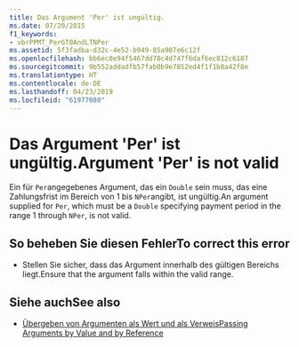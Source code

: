 ```yaml
---
title: Das Argument 'Per' ist ungültig.
ms.date: 07/20/2015
f1_keywords:
- vbrPPMT_PerGT0AndLTNPer
ms.assetid: 5f3fadba-d32c-4e52-b949-85a907e6c12f
ms.openlocfilehash: bb6ec0e94f5467dd70c4d747f6daf6ec812c6187
ms.sourcegitcommit: 9b552addadfb57fab0b9e7852ed4f1f1b8a42f8e
ms.translationtype: HT
ms.contentlocale: de-DE
ms.lasthandoff: 04/23/2019
ms.locfileid: "61977080"
---
```

# <a name="argument-per-is-not-valid"></a><span data-ttu-id="8a606-102">Das Argument 'Per' ist ungültig.</span><span class="sxs-lookup"><span data-stu-id="8a606-102">Argument 'Per' is not valid</span></span>
<span data-ttu-id="8a606-103">Ein für `Per`angegebenes Argument, das ein `Double` sein muss, das eine Zahlungsfrist im Bereich von 1 bis `NPer`angibt, ist ungültig.</span><span class="sxs-lookup"><span data-stu-id="8a606-103">An argument supplied for `Per`, which must be a `Double` specifying payment period in the range 1 through `NPer`, is not valid.</span></span>  
  
## <a name="to-correct-this-error"></a><span data-ttu-id="8a606-104">So beheben Sie diesen Fehler</span><span class="sxs-lookup"><span data-stu-id="8a606-104">To correct this error</span></span>  
  
- <span data-ttu-id="8a606-105">Stellen Sie sicher, dass das Argument innerhalb des gültigen Bereichs liegt.</span><span class="sxs-lookup"><span data-stu-id="8a606-105">Ensure that the argument falls within the valid range.</span></span>  
  
## <a name="see-also"></a><span data-ttu-id="8a606-106">Siehe auch</span><span class="sxs-lookup"><span data-stu-id="8a606-106">See also</span></span>

- [<span data-ttu-id="8a606-107">Übergeben von Argumenten als Wert und als Verweis</span><span class="sxs-lookup"><span data-stu-id="8a606-107">Passing Arguments by Value and by Reference</span></span>](../../visual-basic/programming-guide/language-features/procedures/passing-arguments-by-value-and-by-reference.md)
